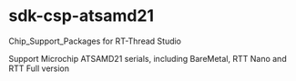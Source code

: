 # sdk-csp-atsamd21

Chip_Support_Packages for RT-Thread Studio

Support Microchip ATSAMD21 serials, including BareMetal, RTT Nano and RTT Full version
